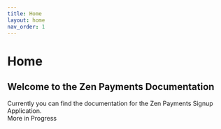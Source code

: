 ```yaml
---
title: Home
layout: home
nav_order: 1
---
```


# Home

## Welcome to the Zen Payments Documentation <br>

Currently you can find the documentation for the Zen Payments Signup Application.
<br>
More in Progress


